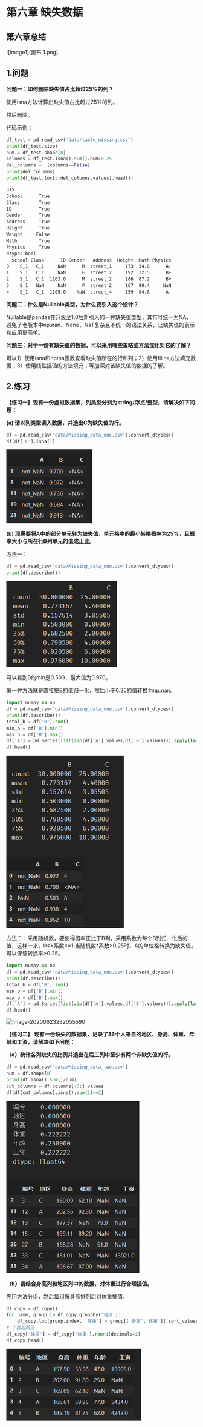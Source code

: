 # 第六章 缺失数据

## 第六章总结

![image1](画布 1.png)

## 1.问题

**问题一：如何删除缺失值占比超过25%的列？**

使用isna方法计算出缺失值占比超过25%的列。

然后删除。

代码示例：

```python
df_test = pd.read_csv('data/table_missing.csv')
print(df_test.size)
num = df_test.shape[0]
columns = df_test.isna().sum()/num>0.25
del_columns =  (columns==False)
print(del_columns)
print(df_test.loc[:,del_columns.values].head())
```

```tex
315
School      True
Class       True
ID          True
Gender      True
Address     True
Height      True
Weight     False
Math        True
Physics     True
dtype: bool
  School Class      ID Gender   Address  Height  Math Physics
0    S_1   C_1     NaN      M  street_1     173  34.0      A+
1    S_1   C_1     NaN      F  street_2     192  32.5      B+
2    S_1   C_1  1103.0      M  street_2     186  87.2      B+
3    S_1   NaN     NaN      F  street_2     167  80.4     NaN
4    S_1   C_1  1105.0    NaN  street_4     159  84.8      A-
```

**问题二：什么是Nullable类型，为什么要引入这个设计？**

Nullable是pandas在升级至1.0后新引入的一种缺失值类型，其符号统一为NA，避免了老版本中np.nan、None、NaT复杂且不统一的语法关系，让缺失值的表示和应用更简单。

**问题三：对于一份有缺失值的数据，可以采用哪些策略或方法深化对它的了解？**

可以1）使用isna和notna函数查看缺失值所在的行和列；2）使用fillna方法填充数据；3）使用线性插值的方法填充；等加深对该缺失值的数据的了解。

## 2.练习

**【练习一】现有一份虚拟数据集，列类型分别为string/浮点/整型，请解决如下问题：**

**(a) 请以列类型读入数据，并选出C为缺失值的行。**

```python
df = pd.read_csv('data/Missing_data_one.csv').convert_dtypes()
df[df['C'].isna()]
```

![image-20200623222602790](image1-1.png)

**(b) 现需要将A中的部分单元转为缺失值，单元格中的最小转换概率为25%，且概率大小与所在行B列单元的值成正比。**

方法一：

```python
df = pd.read_csv('data/Missing_data_one.csv').convert_dtypes()
print(df.describe())
```

![image-20200623224031208](image1-4.png)

可以看到B的min是0.503，最大值为0.976。

第一种方法就是直接把B的值归一化，然后小于0.25的值转换为np.nan。

```python
import numpy as np
df = pd.read_csv('data/Missing_data_one.csv').convert_dtypes()
print(df.describe())
total_b = df['B'].sum()
min_b = df['B'].min()
max_b = df['B'].max()
df['A'] = pd.Series(list(zip(df['A'].values,df['B'].values))).apply(lambda x:x[0] if (x[1]-min_b)/(max_b-min_b)>0.25 else np.nan)
df.head()
```

![image-20200623231730955](image1-3.png)

方法二：采用随机数，要使得概率正比于B列，采用系数为每个B列归一化后的值，这样一来，0<=系数<=1,当随机数*系数>0.25时，A的单位格转换为缺失值。可以保证转换率>0.25。

```python
import numpy as np
df = pd.read_csv('data/Missing_data_one.csv').convert_dtypes()
print(df.describe())
total_b = df['B'].sum()
min_b = df['B'].min()
max_b = df['B'].max()
df['A'] = pd.Series(list(zip(df['A'].values,df['B'].values))).apply(lambda x:x[0] if np.random.rand()>0.25*(x[1]-min_b)/(max_b-min_b) else np.nan)
df.head()
```

![image-20200623232055590](../image1-5.png)

**【练习二】 现有一份缺失的数据集，记录了36个人来自的地区、身高、体重、年龄和工资，请解决如下问题：**

**（a）统计各列缺失的比例并选出在后三列中至少有两个非缺失值的行。**

```python
df = pd.read_csv('data/Missing_data_two.csv')
num = df.shape[0]
print(df.isna().sum()/num)
cut_columns = df.columns[-3:].values
df[df[cut_columns].isna().sum(1)>=2]
```

![image-20200623222929918](image1-2.png)

**（b）请结合身高列和地区列中的数据，对体重进行合理插值。**

先用方法分组，然后每组按身高排列后对体重插值。

```python
df_copy = df.copy()
for name, group in df_copy.groupby('地区'):
    df_copy.loc[group.index, '体重'] = group[['身高','体重']].sort_values(by='身高').interpolate()['体重']
# 小数取两位
df_copy['体重'] = df_copy['体重'].round(decimals=2)
df_copy.head()
```

![image-20200623231632276](image1-6.png)

